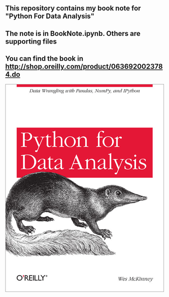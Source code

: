 ## This repository contains my book note for "Python For Data Analysis"

## The note is in BookNote.ipynb. Others are supporting files

## You can find the book in http://shop.oreilly.com/product/0636920023784.do

![alt text](lrg.jpg "Book Cover")
